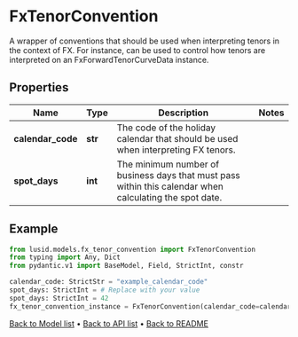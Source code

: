 # FxTenorConvention

A wrapper of conventions that should be used when interpreting tenors in the context of FX. For instance, can be used to control how tenors are interpreted on an FxForwardTenorCurveData instance.
## Properties
Name | Type | Description | Notes
------------ | ------------- | ------------- | -------------
**calendar_code** | **str** | The code of the holiday calendar that should be used when interpreting FX tenors. | 
**spot_days** | **int** | The minimum number of business days that must pass within this calendar when calculating the spot date. | 
## Example

```python
from lusid.models.fx_tenor_convention import FxTenorConvention
from typing import Any, Dict
from pydantic.v1 import BaseModel, Field, StrictInt, constr

calendar_code: StrictStr = "example_calendar_code"
spot_days: StrictInt = # Replace with your value
spot_days: StrictInt = 42
fx_tenor_convention_instance = FxTenorConvention(calendar_code=calendar_code, spot_days=spot_days)

```

[Back to Model list](../README.md#documentation-for-models) &#8226; [Back to API list](../README.md#documentation-for-api-endpoints) &#8226; [Back to README](../README.md)

